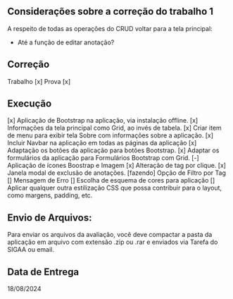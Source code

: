 ## Considerações sobre a correção do trabalho 1

A respeito de todas as operações do CRUD voltar para a tela principal:
  - Até a função de editar anotação?

## Correção
  Trabalho [x]
  Prova [x]

## Execução
[x] Aplicação de Bootstrap na aplicação, via instalação offline.
[x] Informações da tela principal como Grid, ao invés de tabela.
[x] Criar item de menu para exibir tela Sobre com informações sobre a aplicação.
[x] Incluir Navbar na aplicação em todas as páginas da aplicação
[x] Adaptação os botões da aplicação para botões Bootstrap.
[x] Adaptar os formulários da aplicação para Formulários Bootstrap com Grid.
[-] Aplicação de ícones Boostrap e Imagem
[x] Alteração de tag por clique.
[x] Janela modal de exclusão de anotações.
[fazendo] Opção de Filtro por Tag
[] Mensagem de Erro
[] Escolha de esquema de cores para aplicação
[] Aplicar qualquer outra estilização CSS que possa contribuir para o layout, como margens,
padding, etc.
  

## Envio de Arquivos:
Para enviar os arquivos da avaliação, você deve compactar a pasta da aplicação em arquivo com
extensão .zip ou .rar e enviados via Tarefa do SIGAA ou email.

## Data de Entrega 
  18/08/2024


<!-- <i class="bi bi-person-workspace"></i>
<i class="bi bi-bookmarks-fill"></i>
<i class="bi bi-brightness-alt-high-fill"></i>
<i class="bi bi-file-person-fill"></i> -->